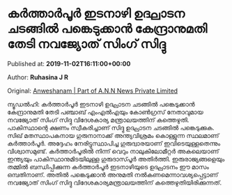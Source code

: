
# കർത്താർപൂർ ഇടനാഴി ഉദ്ഘാടന ചടങ്ങിൽ പങ്കെടുക്കാൻ കേന്ദ്രാനുമതി തേടി നവജ്യോത് സിംഗ് സിദ്ദു

Published at: **2019-11-02T16:11:00+00:00**

Author: **Ruhasina J R**

Original: [Anweshanam | Part of A.N.N News Private Limited](http://anweshanam.com/index.php/india/news/navjoth-singh-sidhu-seeks-permission-to-attend-kartarpur-corridor)

ന്യൂഡൽഹി: കർത്താർപൂർ ഇടനാഴി ഉദ്ഘാടന ചടങ്ങിൽ പങ്കെടുക്കാൻ കേന്ദ്രാനുമതി തേടി പഞ്ചാബ് എംഎല്‍എയും കോണ്‍ഗ്രസ് നേതാവുമായ നവജ്യോത് സിംഗ് സിദ്ദു വിദേശകാര്യ മന്ത്രാലയത്തിന് കത്തെഴുതി. പാകിസ്ഥാന്റെ ക്ഷണം സ്വീകരിച്ചാണ് സിദ്ദു ഉദ്ഘാടന ചടങ്ങിൽ പങ്കെടുക്കുക. സിഖ് മതസ്ഥാപകനായ ഗുരുനാനാക്ക് അന്ത്യവിശ്രമം കൊള്ളുന്ന സ്ഥലമാണ് കര്‍ത്താര്‍പൂര്‍. അദ്ദേഹം നേരിട്ടുസ്ഥാപിച്ച ഗുരുദ്വാരയാണ് ഇവിടെയുള്ളതെന്നും വിശ്വാസമുണ്ട്. കര്‍ത്താര്‍പൂരില്‍ നിന്ന് വെറും നാലുകിലോമീറ്റര്‍ അകലെയാണ് ഇന്ത്യയും പാകിസ്ഥാനുമിടയിലുള്ള ഗുരുദാസ്‍പൂര്‍ അതിര്‍ത്തി. ഇരുരാജ്യങ്ങളെയും തമ്മില്‍ ബന്ധിപ്പിക്കുന്ന കര്‍ത്താര്‍പൂര്‍ ഇടനാഴിയുടെ ഉദ്ഘാടനം ഈ മാസം ഒമ്പതിനാണ്. അതില്‍ പങ്കെടുക്കാന്‍ അനുമതി നല്‍കണമെന്നാവശ്യപ്പെട്ടാണ് നവജ്യോത് സിംഗ് സിദ്ദു വിദേശകാര്യമന്ത്രാലയത്തിന് കത്തെഴുതിയിരിക്കുന്നത്.

